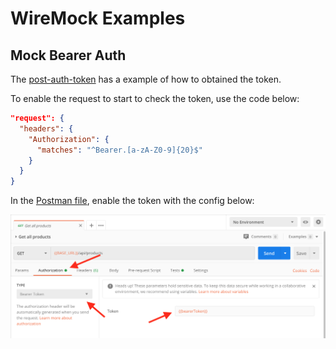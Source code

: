 # WireMock Examples

## Mock Bearer Auth

The [post-auth-token](wiremock/mappings/post-auth-token.json) has a example of how to obtained the token.

To enable the request to start to check the token, use the code below:

```json
"request": {
  "headers": {
    "Authorization": {
      "matches": "^Bearer.[a-zA-Z0-9]{20}$"
    }
  }
}
```

In the [Postman file](postman/wiremock.postman_collection.json), enable the token with the config below:

![Postman: How to enable the bearer token](img/postman-set-bearer-token.png)
